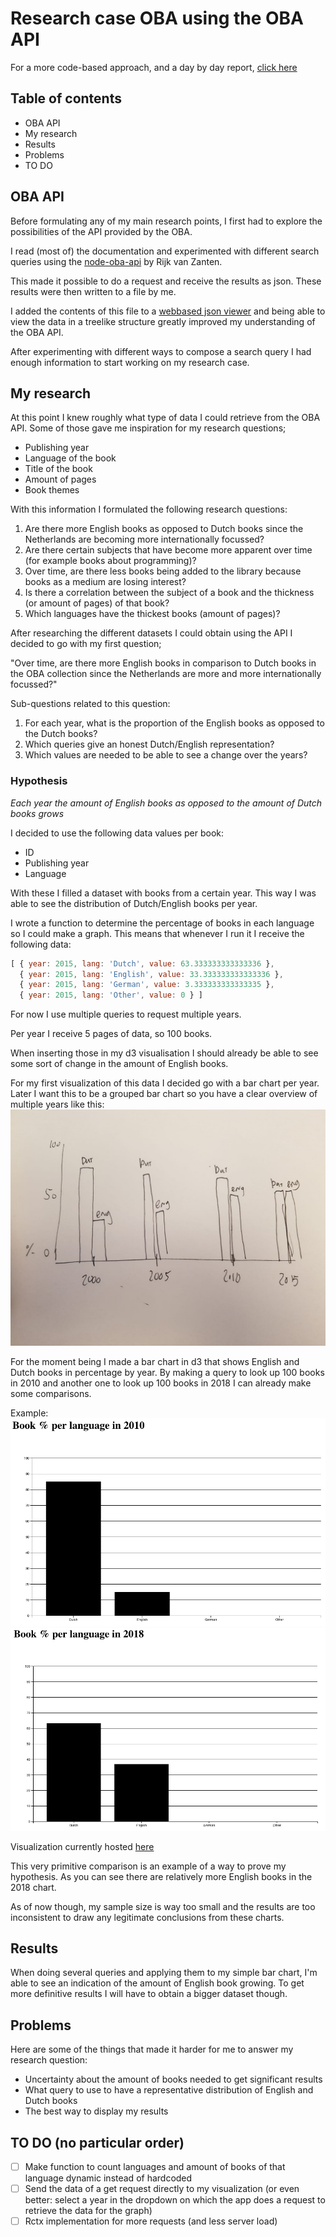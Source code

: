 # Research case OBA using the OBA API

For a more code-based approach, and a day by day report, [click here](README-old.md)

## Table of contents

* OBA API
* My research
* Results
* Problems
* TO DO

## OBA API

Before formulating any of my main research points, I first had to explore the possibilities of the API provided by the OBA.

I read (most of) the documentation and experimented with different search queries using the [node-oba-api](https://github.com/rijkvanzanten/node-oba-api) by Rijk van Zanten.

This made it possible to do a request and receive the results as json. These results were then written to a file by me.

I added the contents of this file to a [webbased json viewer](http://jsonviewer.stack.hu) and being able to view the data in a treelike structure greatly improved my understanding of the OBA API.

After experimenting with different ways to compose a search query I had enough information to start working on my research case.

## My research

At this point I knew roughly what type of data I could retrieve from the OBA API. Some of those gave me inspiration for my research questions;

* Publishing year
* Language of the book
* Title of the book
* Amount of pages
* Book themes

With this information I formulated the following research questions:

1. Are there more English books as opposed to Dutch books since the Netherlands are becoming more internationally focussed?
2. Are there certain subjects that have become more apparent over time (for example books about programming)?
3. Over time, are there less books being added to the library because books as a medium are losing interest?
4. Is there a correlation between the subject of a book and the thickness (or amount of pages) of that book?
5. Which languages have the thickest books (amount of pages)?

After researching the different datasets I could obtain using the API I decided to go with my first question; 

"Over time, are there more English books in comparison to Dutch books in the OBA collection since the Netherlands are more and more internationally focussed?"

Sub-questions related to this question:

1. For each year, what is the proportion of the English books as opposed to the Dutch books?
2. Which queries give an honest Dutch/English representation?
3. Which values are needed to be able to see a change over the years?

### Hypothesis
*Each year the amount of English books as opposed to the amount of Dutch books grows*

I decided to use the following data values per book:

* ID
* Publishing year
* Language

With these I filled a dataset with books from a certain year. This way I was able to see the distribution of Dutch/English books per year.

I wrote a function to determine the percentage of books in each language so I could make a graph. This means that whenever I run it I receive the following data:

```js
[ { year: 2015, lang: 'Dutch', value: 63.333333333333336 },
  { year: 2015, lang: 'English', value: 33.333333333333336 },
  { year: 2015, lang: 'German', value: 3.333333333333335 },
  { year: 2015, lang: 'Other', value: 0 } ]
```
For now I use multiple queries to request multiple years. 

Per year I receive 5 pages of data, so 100 books. 

When inserting those in my d3 visualisation I should already be able to see some sort of change in the amount of English books.

For my first visualization of this data I decided go with a bar chart per year. Later I want this to be a grouped bar chart so you have a clear overview of multiple years like this:
![Bar chart](./schets.jpeg)

For the moment being I made a bar chart in d3 that shows English and Dutch books in percentage by year. By making a query to look up 100 books in 2010 and another one to look up 100 books in 2018 I can already make some comparisons.

Example: 
![screenshot 2010](./screenshot2010.png)
![screenshot 2018](./screenshot2018.png)

Visualization currently hosted [here](https://joostflick.github.io/functional-programming/)

This very primitive comparison is an example of a way to prove my hypothesis. As you can see there are relatively more English books in the 2018 chart.

As of now though, my sample size is way too small and the results are too inconsistent to draw any legitimate conclusions from these charts.

## Results

When doing several queries and applying them to my simple bar chart, I'm able to see an indication of the amount of English book growing. To get more definitive results I will have to obtain a bigger dataset though.

## Problems

Here are some of the things that made it harder for me to answer my research question:

* Uncertainty about the amount of books needed to get significant results
* What query to use to have a representative distribution of English and Dutch books
* The best way to display my results

## TO DO (no particular order)

- [ ] Make function to count languages and amount of books of that language dynamic instead of hardcoded
- [ ] Send the data of a get request directly to my visualization (or even better: select a year in the dropdown on which the app does a request to retrieve the data for the graph)
- [ ]  Rctx implementation for more requests (and less server load)
